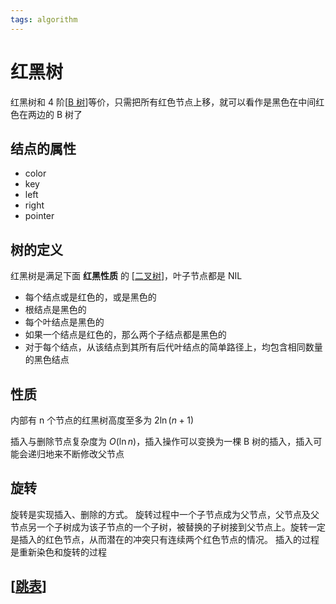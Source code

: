 ```yaml
---
tags: algorithm
---
```


# 红黑树

红黑树和 4 阶[[B 树]]等价，只需把所有红色节点上移，就可以看作是黑色在中间红色在两边的 B 树了

## 结点的属性

- color
- key
- left
- right
- pointer

## 树的定义

红黑树是满足下面 **红黑性质** 的 [[二叉树]]，叶子节点都是 NIL

- 每个结点或是红色的，或是黑色的
- 根结点是黑色的
- 每个叶结点是黑色的
- 如果一个结点是红色的，那么两个子结点都是黑色的
- 对于每个结点，从该结点到其所有后代叶结点的简单路径上，均包含相同数量的黑色结点

## 性质

内部有 n 个节点的红黑树高度至多为 $2\ln(n+1)$

插入与删除节点复杂度为 $O(\ln n)$，插入操作可以变换为一棵 B 树的插入，插入可能会递归地来不断修改父节点

## 旋转

旋转是实现插入、删除的方式。
旋转过程中一个子节点成为父节点，父节点及父节点另一个子树成为该子节点的一个子树，被替换的子树接到父节点上。旋转一定是插入的红色节点，从而潜在的冲突只有连续两个红色节点的情况。
插入的过程是重新染色和旋转的过程

## [[跳表]]

[//begin]: # "Autogenerated link references for markdown compatibility"
[B 树]: <B 树.md> "B 树"
[二叉树]: 二叉树.md "二叉树"
[跳表]: 跳表.md "跳表"
[//end]: # "Autogenerated link references"
